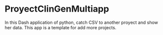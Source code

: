 # ProyectClinGenMultiapp
In this Dash application of python, catch CSV to another proyect and show  her data.  This app is a template for add more projects.
